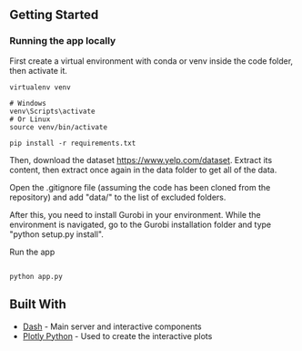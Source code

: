 ## Getting Started

### Running the app locally

First create a virtual environment with conda or venv inside the code folder, then activate it.

```
virtualenv venv

# Windows
venv\Scripts\activate
# Or Linux
source venv/bin/activate

pip install -r requirements.txt

```

Then, download the dataset https://www.yelp.com/dataset. Extract its content, then extract once again in the data folder
 to get all of the data. 
 
Open the .gitignore file (assuming the code has been cloned from the repository) and add "data/" to the list of excluded
 folders.
 
 After this, you need to install Gurobi in your environment. While the environment is navigated, go to the Gurobi
 installation folder and type "python setup.py install".
 
Run the app

```

python app.py

```

## Built With

- [Dash](https://dash.plot.ly/) - Main server and interactive components
- [Plotly Python](https://plot.ly/python/) - Used to create the interactive plots


